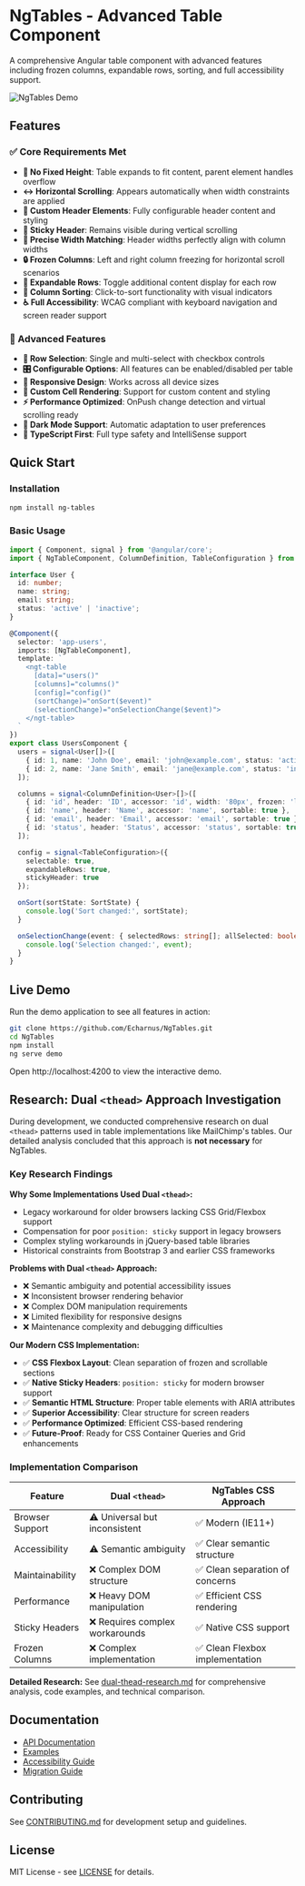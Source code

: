 # NgTables - Advanced Table Component

A comprehensive Angular table component with advanced features including frozen columns, expandable rows, sorting, and full accessibility support.

![NgTables Demo](docs/assets/mailchimp-table-demo.png)

## Features

### ✅ Core Requirements Met

- **🚫 No Fixed Height**: Table expands to fit content, parent element handles overflow
- **↔️ Horizontal Scrolling**: Appears automatically when width constraints are applied
- **🎨 Custom Header Elements**: Fully configurable header content and styling
- **📌 Sticky Header**: Remains visible during vertical scrolling
- **📏 Precise Width Matching**: Header widths perfectly align with column widths
- **🔒 Frozen Columns**: Left and right column freezing for horizontal scroll scenarios
- **📂 Expandable Rows**: Toggle additional content display for each row
- **🔢 Column Sorting**: Click-to-sort functionality with visual indicators
- **♿ Full Accessibility**: WCAG compliant with keyboard navigation and screen reader support

### 🎯 Advanced Features

- **🔘 Row Selection**: Single and multi-select with checkbox controls
- **🎛️ Configurable Options**: All features can be enabled/disabled per table
- **📱 Responsive Design**: Works across all device sizes
- **🎨 Custom Cell Rendering**: Support for custom content and styling
- **⚡ Performance Optimized**: OnPush change detection and virtual scrolling ready
- **🌙 Dark Mode Support**: Automatic adaptation to user preferences
- **🔧 TypeScript First**: Full type safety and IntelliSense support

## Quick Start

### Installation

```bash
npm install ng-tables
```

### Basic Usage

```typescript
import { Component, signal } from '@angular/core';
import { NgTableComponent, ColumnDefinition, TableConfiguration } from 'ng-tables';

interface User {
  id: number;
  name: string;
  email: string;
  status: 'active' | 'inactive';
}

@Component({
  selector: 'app-users',
  imports: [NgTableComponent],
  template: `
    <ngt-table
      [data]="users()"
      [columns]="columns()"
      [config]="config()"
      (sortChange)="onSort($event)"
      (selectionChange)="onSelectionChange($event)">
    </ngt-table>
  `
})
export class UsersComponent {
  users = signal<User[]>([
    { id: 1, name: 'John Doe', email: 'john@example.com', status: 'active' },
    { id: 2, name: 'Jane Smith', email: 'jane@example.com', status: 'inactive' }
  ]);

  columns = signal<ColumnDefinition<User>[]>([
    { id: 'id', header: 'ID', accessor: 'id', width: '80px', frozen: 'left' },
    { id: 'name', header: 'Name', accessor: 'name', sortable: true },
    { id: 'email', header: 'Email', accessor: 'email', sortable: true },
    { id: 'status', header: 'Status', accessor: 'status', sortable: true }
  ]);

  config = signal<TableConfiguration>({
    selectable: true,
    expandableRows: true,
    stickyHeader: true
  });

  onSort(sortState: SortState) {
    console.log('Sort changed:', sortState);
  }

  onSelectionChange(event: { selectedRows: string[]; allSelected: boolean }) {
    console.log('Selection changed:', event);
  }
}
```

## Live Demo

Run the demo application to see all features in action:

```bash
git clone https://github.com/Echarnus/NgTables.git
cd NgTables
npm install
ng serve demo
```

Open http://localhost:4200 to view the interactive demo.

## Research: Dual `<thead>` Approach Investigation

During development, we conducted comprehensive research on dual `<thead>` patterns used in table implementations like MailChimp's tables. Our detailed analysis concluded that this approach is **not necessary** for NgTables.

### Key Research Findings

**Why Some Implementations Used Dual `<thead>`:**
- Legacy workaround for older browsers lacking CSS Grid/Flexbox support
- Compensation for poor `position: sticky` support in legacy browsers
- Complex styling workarounds in jQuery-based table libraries
- Historical constraints from Bootstrap 3 and earlier CSS frameworks

**Problems with Dual `<thead>` Approach:**
- ❌ Semantic ambiguity and potential accessibility issues
- ❌ Inconsistent browser rendering behavior  
- ❌ Complex DOM manipulation requirements
- ❌ Limited flexibility for responsive designs
- ❌ Maintenance complexity and debugging difficulties

**Our Modern CSS Implementation:**
- ✅ **CSS Flexbox Layout**: Clean separation of frozen and scrollable sections
- ✅ **Native Sticky Headers**: `position: sticky` for modern browser support
- ✅ **Semantic HTML Structure**: Proper table elements with ARIA attributes
- ✅ **Superior Accessibility**: Clear structure for screen readers
- ✅ **Performance Optimized**: Efficient CSS-based rendering
- ✅ **Future-Proof**: Ready for CSS Container Queries and Grid enhancements

### Implementation Comparison

| Feature | Dual `<thead>` | NgTables CSS Approach |
|---------|----------------|----------------------|
| Browser Support | ⚠️ Universal but inconsistent | ✅ Modern (IE11+) |
| Accessibility | ⚠️ Semantic ambiguity | ✅ Clear semantic structure |
| Maintainability | ❌ Complex DOM structure | ✅ Clean separation of concerns |
| Performance | ❌ Heavy DOM manipulation | ✅ Efficient CSS rendering |
| Sticky Headers | ❌ Requires complex workarounds | ✅ Native CSS support |
| Frozen Columns | ❌ Complex implementation | ✅ Clean Flexbox implementation |

**Detailed Research:** See [dual-thead-research.md](docs/dual-thead-research.md) for comprehensive analysis, code examples, and technical comparison.

## Documentation

- [API Documentation](docs/api.md)
- [Examples](docs/examples.md)
- [Accessibility Guide](docs/accessibility.md)
- [Migration Guide](docs/migration.md)

## Contributing

See [CONTRIBUTING.md](CONTRIBUTING.md) for development setup and guidelines.

## License

MIT License - see [LICENSE](LICENSE) for details.
